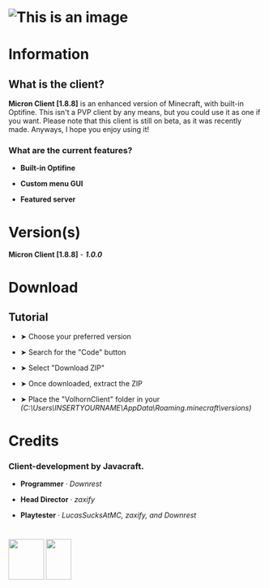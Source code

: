 # ![This is an image](https://i.imgur.com/CtQgsEc.png)

# Information

## What is the client?

**Micron Client [1.8.8]** is an enhanced version of Minecraft, with built-in Optifine. This isn't a PVP client by any means, but you could use it as one if you want.
Please note that this client is still on beta, as it was recently made. Anyways, I hope you enjoy using it!

### What are the current features?

- **Built-in Optifine**
 
- **Custom menu GUI**
 
- **Featured server**
 
# Version(s)

**Micron Client [1.8.8]** - ***1.0.0***

# Download

## Tutorial

- ➤ Choose your preferred version

- ➤ Search for the "Code" button

- ➤ Select "Download ZIP"

- ➤ Once downloaded, extract the ZIP

- ➤ Place the "VolhornClient" folder in your *(C:\Users\INSERTYOURNAME\AppData\Roaming\.minecraft\versions)*

# Credits

### **Client-development by Javacraft.**

- **Programmer** *· Downrest*
 
- **Head Director** *· zaxify*
 
- **Playtester** *· LucasSucksAtMC, zaxify, and Downrest*

#

<img src="https://i.imgur.com/AMvn5Hc.png" width="70" height="80">  <img src="https://i.imgur.com/6CJLYY5.png" width="50" height="80">

